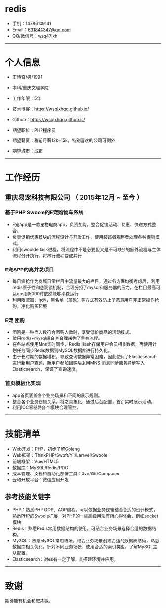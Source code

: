 # redis

- 手机：14786139141 
- Email：631844347@qq.com 
- QQ/微信号：wsq47lxh

---

# 个人信息

 - 王诗奇/男/1994 
 - 本科/重庆文理学院
 - 工作年限：5年
 - 技术博客：https://wsqlxhqq.github.io/
 - Github：https://wsqlxhqq.github.io/

 - 期望职位：PHP程序员
 - 期望薪资：税前月薪12k~15k，特别喜欢的公司可例外
 - 期望城市：成都 

---

# 工作经历

## 重庆易宠科技有限公司 （ 2015年12月 ~ 至今 ）

### 基于PHP Swoole的E宠购物车系统 

- E宠app是一款宠物电商app，负责加购，整合促销活动、优惠、快递方式整合。
- 负责促销优惠模块的流程设计与开发工作，使用装饰者观察者处理各种促销模式。
- 利用swoolde task进程，将流程中不是必要但又是不可缺少的额外流程与主体流程分开执行，将串行流程变成并行


### E宠APP的高并发项目
- 每日疯抢作为商城日常栏目中流量最大的栏目，通过各方面均衡考虑后，利用redis原子性和悲观锁机制，合理分担了mysql和服务器的压力，在栏目最高可达qps到5000时依然能够平稳运行
- 利用限流器，ip池，黑名单（顶象）等方式有效防止了恶意用户非正常操作抢购。净化购买环境


### E宠 团购
- 团购是一种当人数符合团购人数时，享受低价商品的活动模式。
- 使用redis+mysql组合拳合理架构了整套流程。
- 在各站点使用Mns实时同步，Redis Hash存储用户会员相关数据，再使用计划任务同步Redis数据到MySQL数据库进行持久化。
- 由于长时期的数据堆积，导致查询数据异常困难，因此使用了Elasticsearch 进行新用户查询，新用户参加团购后采用MNS 消息同步服务异步写入Elasticsearch ，保证了查询速度。


### 首页模板化实现
- app首页涵盖各个业务场景和不同的展示规则。
- 整合各个业务逻辑关系，将之具象化，通过后台配置，首页实时展示活动。
- 利用IOC容器将各个模块合理管控。
 
---

# 技能清单

- Web开发：PHP，初步了解Golang
- Web框架：ThinkPHP/Swoft/Yii/Laravel/Swoole
- 前端框架：Vue/HTML5
- 数据库：MySQL/Redis/PDO
- 版本管理、文档和自动化部署工具：Svn/Git/Composer
- 云和开放平台：微信应用开发

## 参考技能关键字

- PHP：熟悉PHP OOP、AOP编程，可以依据业务逻辑结合合适的设计模式，熟悉PHP的Swoole扩展，对PHP的一些高级用法有所心得体会，例如socket模块
- Redis：熟悉Redis常用数据结构的使用，可结合业务场景选择合适的数据结构。
- MySQL：熟悉MySQL常用语法，结合业务场景创建合适的数据表结构，熟悉数据库相关优化，针对不同业务场景，使用合适的索引类型，了解MySQL主从配置。
- Elasticsearch：对es有一定了解，能搭建环境并应用。

---

# 致谢
期待能有机会和您共事。